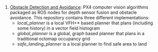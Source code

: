 

1. [Obstacle Detection and Avoidance](https://github.com/PX4/PX4-Avoidance):
	PX4 computer vision algorithms packaged as ROS nodes for depth sensor fusion and obstacle avoidance. This repository contains three different implementations:
	- _local_planner_ is a local VFH+* based planner that plans (including some history) in a vector field histogram
	- _global_planner_ is a global, graph based planner that plans in a traditional octomap occupancy grid
	- _safe_landing_planner_ is a local planner to find safe area to land
